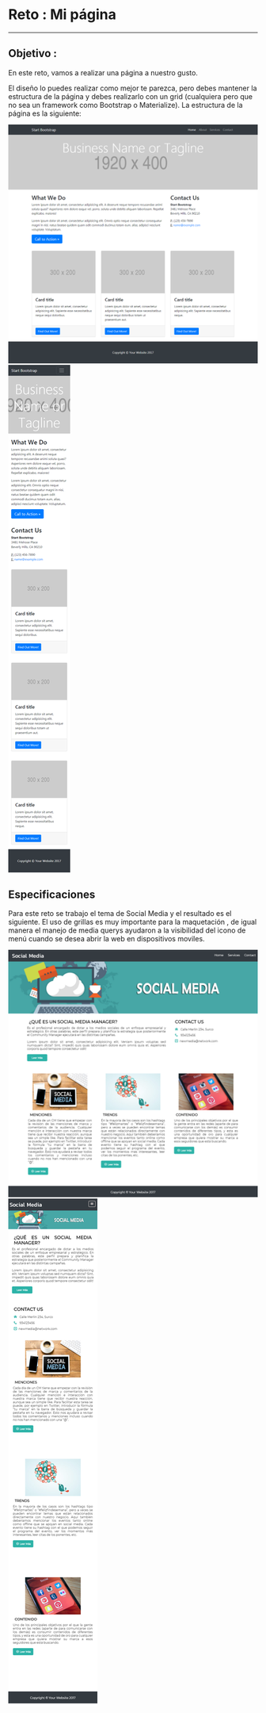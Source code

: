 # Reto : Mi página 
---
## Objetivo :
En este reto, vamos a realizar una página a nuestro gusto.

El diseño lo puedes realizar como mejor te parezca, pero debes mantener la estructura de la página y debes realizarlo con un grid (cualquiera pero que no sea un framework como Bootstrap o Materialize). La estructura de la página es la siguiente:

![Con titulo](assets/docs/desktop.png "titulo")
![Con titulo](assets/docs/responsive.png "titulo")

## Especificaciones 

Para este reto se trabajo el tema de Social Media y el resultado es el siguiente.
El uso de grillas es muy importante para la maquetación , de igual manera el manejo de media querys ayudaron a la visibilidad del icono de menú cuando se desea abrir la web en dispositivos moviles.

![Con titulo](assets/docs/socialmedia.png "titulo")
![Con titulo](assets/docs/responsive-social.png "titulo")

